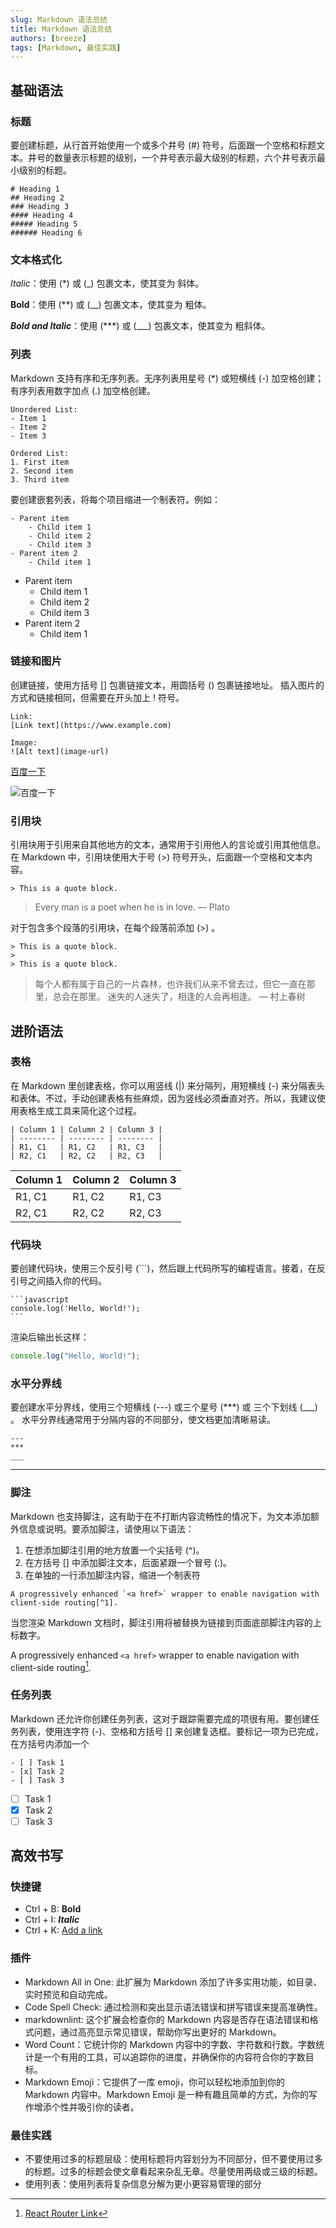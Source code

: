 ```yaml
---
slug: Markdown 语法总结
title: Markdown 语法总结
authors: [breeze]
tags: [Markdown, 最佳实践]
---
```


<!-- truncate -->

## 基础语法

### 标题

要创建标题，从行首开始使用一个或多个井号 (#) 符号，后面跟一个空格和标题文本。井号的数量表示标题的级别，一个井号表示最大级别的标题，六个井号表示最小级别的标题。

```
# Heading 1
## Heading 2
### Heading 3
#### Heading 4
##### Heading 5
###### Heading 6
```

### 文本格式化

_Italic_：使用 (\*) 或 (\_) 包裹文本，使其变为 斜体。

**Bold**：使用 (\*\*) 或 (\_\_) 包裹文本，使其变为 粗体。

**_Bold and Italic_**：使用 (\*\*\*) 或 (\_\_\_) 包裹文本，使其变为 粗斜体。

### 列表

Markdown 支持有序和无序列表。无序列表用星号 (\*) 或短横线 (-) 加空格创建；有序列表用数字加点 (.) 加空格创建。

```
Unordered List:
- Item 1
- Item 2
- Item 3

Ordered List:
1. First item
2. Second item
3. Third item
```

要创建嵌套列表，将每个项目缩进一个制表符。例如：

```
- Parent item
    - Child item 1
    - Child item 2
    - Child item 3
- Parent item 2
    - Child item 1
```

- Parent item
  - Child item 1
  - Child item 2
  - Child item 3
- Parent item 2
  - Child item 1

### 链接和图片

创建链接，使用方括号 [] 包裹链接文本，用圆括号 () 包裹链接地址。
插入图片的方式和链接相同，但需要在开头加上 ! 符号。

```
Link:
[Link text](https://www.example.com)

Image:
![Alt text](image-url)
```

[百度一下](https://www.baidu.com)

![百度一下](https://www.baidu.com/img/flexible/logo/pc/result.png)

### 引用块

引用块用于引用来自其他地方的文本，通常用于引用他人的言论或引用其他信息。在 Markdown 中，引用块使用大于号 (>) 符号开头，后面跟一个空格和文本内容。

```
> This is a quote block.
```

> Every man is a poet when he is in love. — Plato

对于包含多个段落的引用块，在每个段落前添加 (>) 。

```
> This is a quote block.
>
> This is a quote block.
```

> 每个人都有属于自己的一片森林，也许我们从来不曾去过，但它一直在那里，总会在那里。
> 迷失的人迷失了，相逢的人会再相逢。
> — 村上春树

## 进阶语法

### 表格

在 Markdown 里创建表格，你可以用竖线 (|) 来分隔列，用短横线 (-) 来分隔表头和表体。不过，手动创建表格有些麻烦，因为竖线必须垂直对齐。所以，我建议使用表格生成工具来简化这个过程。

```
| Column 1 | Column 2 | Column 3 |
| -------- | -------- | -------- |
| R1, C1   | R1, C2   | R1, C3   |
| R2, C1   | R2, C2   | R2, C3   |

```

| Column 1 | Column 2 | Column 3 |
| -------- | -------- | -------- |
| R1, C1   | R1, C2   | R1, C3   |
| R2, C1   | R2, C2   | R2, C3   |

### 代码块

要创建代码块，使用三个反引号 (```)，然后跟上代码所写的编程语言。接着，在反引号之间插入你的代码。

````
```javascript
console.log('Hello, World!');
```
````

渲染后输出长这样：

```javascript
console.log("Hello, World!");
```

### 水平分界线

要创建水平分界线，使用三个短横线 (---) 或三个星号 (\*\*\*) 或 三个下划线 (\_\_\_) 。
水平分界线通常用于分隔内容的不同部分，使文档更加清晰易读。

```
---
***
___
```

---

### 脚注

Markdown 也支持脚注，这有助于在不打断内容流畅性的情况下，为文本添加额外信息或说明。要添加脚注，请使用以下语法：

1. 在想添加脚注引用的地方放置一个尖括号 (^)。
2. 在方括号 [] 中添加脚注文本，后面紧跟一个冒号 (:)。
3. 在单独的一行添加脚注内容，缩进一个制表符

```
A progressively enhanced `<a href>` wrapper to enable navigation with client-side routing[^1].
```

当您渲染 Markdown 文档时，脚注引用将被替换为链接到页面底部脚注内容的上标数字。

A progressively enhanced `<a href>` wrapper to enable navigation with client-side routing[^1].

[^1]: [React Router Link](https://reactrouter.com/api/components/Link#summary)

### 任务列表

Markdown 还允许你创建任务列表，这对于跟踪需要完成的项很有用。要创建任务列表，使用连字符 (-)、空格和方括号 [] 来创建复选框。要标记一项为已完成，在方括号内添加一个

```
- [ ] Task 1
- [x] Task 2
- [ ] Task 3
```

- [ ] Task 1
- [x] Task 2
- [ ] Task 3

## 高效书写

### 快捷键

- Ctrl + B: **Bold**
- Ctrl + I: **_Italic_**
- Ctrl + K: [Add a link](https://www.xxx.com)

### 插件
- Markdown All in One: 此扩展为 Markdown 添加了许多实用功能，如目录、实时预览和自动完成。
- Code Spell Check: 通过检测和突出显示语法错误和拼写错误来提高准确性。
- markdownlint: 这个扩展会检查你的 Markdown 内容是否存在语法错误和格式问题，通过高亮显示常见错误，帮助你写出更好的 Markdown。
- Word Count：它统计你的 Markdown 内容中的字数、字符数和行数。字数统计是一个有用的工具，可以追踪你的进度，并确保你的内容符合你的字数目标。
- Markdown Emoji：它提供了一库 emoji，你可以轻松地添加到你的 Markdown 内容中。Markdown Emoji 是一种有趣且简单的方式，为你的写作增添个性并吸引你的读者。
### 最佳实践
- 不要使用过多的标题层级：使用标题将内容划分为不同部分，但不要使用过多的标题。过多的标题会使文章看起来杂乱无章。尽量使用两级或三级的标题。
- 使用列表：使用列表将复杂信息分解为更小更容易管理的部分